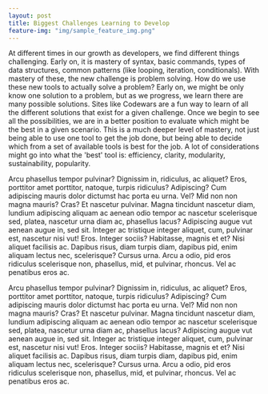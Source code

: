 ```yaml
---
layout: post
title: Biggest Challenges Learning to Develop
feature-img: "img/sample_feature_img.png"
---
```


At different times in our growth as developers, we find different things challenging. Early on, it is mastery of syntax, basic commands, types of data structures, common patterns (like looping, iteration, conditionals). With mastery of these, the new challenge is problem solving. How do we use these new tools to actually solve a problem? Early on, we might be only know one solution to a problem, but as we progress, we learn there are many possible solutions. Sites like Codewars are a fun way to learn of all the different solutions that exist for a given challenge. Once we begin to see all the possibilities, we are in a better position to evaluate which might be the best in a given scenario. This is a much deeper level of mastery, not just being able to use one tool to get the job done, but being able to decide which from a set of available tools is best for the job. A lot of considerations might go into what the 'best' tool is: efficiency, clarity, modularity, sustainability, popularity. 

Arcu phasellus tempor pulvinar? Dignissim in, ridiculus, ac aliquet? Eros, porttitor amet porttitor, natoque, turpis ridiculus? Adipiscing? Cum adipiscing mauris dolor dictumst hac porta eu urna. Vel? Mid non non magna mauris? Cras? Et nascetur pulvinar. Magna tincidunt nascetur diam, lundium adipiscing aliquam ac aenean odio tempor ac nascetur scelerisque sed, platea, nascetur urna diam ac, phasellus lacus? Adipiscing augue vut aenean augue in, sed sit. Integer ac tristique integer aliquet, cum, pulvinar est, nascetur nisi vut! Eros. Integer sociis? Habitasse, magnis et et? Nisi aliquet facilisis ac. Dapibus risus, diam turpis diam, dapibus pid, enim aliquam lectus nec, scelerisque? Cursus urna. Arcu a odio, pid eros ridiculus scelerisque non, phasellus, mid, et pulvinar, rhoncus. Vel ac penatibus eros ac.

Arcu phasellus tempor pulvinar? Dignissim in, ridiculus, ac aliquet? Eros, porttitor amet porttitor, natoque, turpis ridiculus? Adipiscing? Cum adipiscing mauris dolor dictumst hac porta eu urna. Vel? Mid non non magna mauris? Cras? Et nascetur pulvinar. Magna tincidunt nascetur diam, lundium adipiscing aliquam ac aenean odio tempor ac nascetur scelerisque sed, platea, nascetur urna diam ac, phasellus lacus? Adipiscing augue vut aenean augue in, sed sit. Integer ac tristique integer aliquet, cum, pulvinar est, nascetur nisi vut! Eros. Integer sociis? Habitasse, magnis et et? Nisi aliquet facilisis ac. Dapibus risus, diam turpis diam, dapibus pid, enim aliquam lectus nec, scelerisque? Cursus urna. Arcu a odio, pid eros ridiculus scelerisque non, phasellus, mid, et pulvinar, rhoncus. Vel ac penatibus eros ac.
